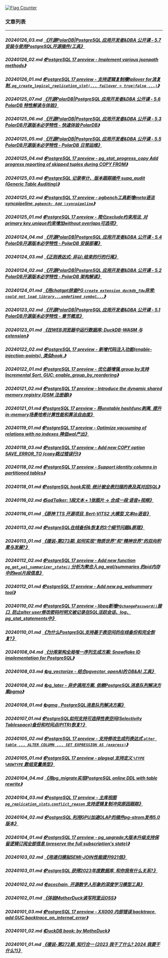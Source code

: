 <a rel="nofollow" href="http://info.flagcounter.com/h9V1"  ><img src="http://s03.flagcounter.com/count/h9V1/bg_FFFFFF/txt_000000/border_CCCCCC/columns_2/maxflags_12/viewers_0/labels_0/pageviews_0/flags_0/"  alt="Flag Counter"  border="0"  ></a>  
  
### 文章列表  
----  
##### 20240126_03.md   [《开源PolarDB|PostgreSQL 应用开发者&DBA 公开课 - 5.7 安装与使用PostgreSQL开源插件/工具》](20240126_03.md)  
##### 20240126_02.md   [《PostgreSQL 17 preview - Implement various jsonpath methods》](20240126_02.md)  
##### 20240126_01.md   [《PostgreSQL 17 preview - 支持逻辑复制槽failover for流复制. `pg_create_logical_replication_slot(... failover = true|false ...)`》](20240126_01.md)  
##### 20240125_07.md   [《开源PolarDB|PostgreSQL 应用开发者&DBA 公开课 - 5.6 PolarDB 特性解读与体验》](20240125_07.md)  
##### 20240125_06.md   [《开源PolarDB|PostgreSQL 应用开发者&DBA 公开课 - 5.3 PolarDB开源版本必学特性 - 快速体验 PolarDB》](20240125_06.md)  
##### 20240125_05.md   [《开源PolarDB|PostgreSQL 应用开发者&DBA 公开课 - 5.5 PolarDB开源版本必学特性 - PolarDB 日常运维》](20240125_05.md)  
##### 20240125_04.md   [《PostgreSQL 17 preview - pg_stat_progress_copy Add progress reporting of skipped tuples during COPY FROM》](20240125_04.md)  
##### 20240125_03.md   [《PostgreSQL 记录审计、版本跟踪插件 supa_audit (Generic Table Auditing)》](20240125_03.md)  
##### 20240125_02.md   [《PostgreSQL 17 preview - pgbench工具新增meta语法syncpipeline, `pgbench: Add \syncpipeline`》](20240125_02.md)  
##### 20240125_01.md   [《PostgreSQL 17 preview - 简化exclude约束用法, 对primary key,unique约束增加without overlaps可选项》](20240125_01.md)  
##### 20240124_04.md   [《开源PolarDB|PostgreSQL 应用开发者&DBA 公开课 - 5.4 PolarDB开源版本必学特性 - PolarDB 安装部署》](20240124_04.md)  
##### 20240124_03.md   [《正则表达式: 非以`\`结束的行的行尾》](20240124_03.md)  
##### 20240124_02.md   [《开源PolarDB|PostgreSQL 应用开发者&DBA 公开课 - 5.2 PolarDB开源版本必学特性 - PolarDB 架构解读》](20240124_02.md)  
##### 20240124_01.md   [《用chatgpt排查PG `create extension duckdb_fdw`异常: `could not load library...undefined symbol...`》](20240124_01.md)  
##### 20240123_02.md   [《开源PolarDB|PostgreSQL 应用开发者&DBA 公开课 - 5.1 PolarDB开源版本必学特性 - 章节概览》](20240123_02.md)  
##### 20240123_01.md   [《在WEB浏览器中运行数据库: DuckDB-WASM 与 extension》](20240123_01.md)  
##### 20240122_02.md   [《PostgreSQL 17 preview - 新增代码注入功能(enable-injection-points), 类似hook.》](20240122_02.md)  
##### 20240122_01.md   [《PostgreSQL 17 preview - 优化器增强,group by支持Incremental Sort, GUC: enable_group_by_reordering》](20240122_01.md)  
##### 20240121_02.md   [《PostgreSQL 17 preview - Introduce the dynamic shared memory registry (DSM 注册器)》](20240121_02.md)  
##### 20240121_01.md   [《PostgreSQL 17 preview - 将unstable hashfunc剥离, 提升in-memory场景哈希计算性能和算法自由度》](20240121_01.md)  
##### 20240119_01.md   [《PostgreSQL 17 preview - Optimize vacuuming of relations with no indexes 降低wal产出》](20240119_01.md)  
##### 20240118_03.md   [《PostgreSQL 17 preview - Add new COPY option SAVE_ERROR_TO (copy跳过错误行)》](20240118_03.md)  
##### 20240118_02.md   [《PostgreSQL 17 preview - Support identity columns in partitioned tables》](20240118_02.md)  
##### 20240118_01.md   [《PostgreSQL hook实现: 统计被全表扫描的表及其对应SQL》](20240118_01.md)  
##### 20240116_02.md   [《SadTalker: 1段文本 + 1张图片 -> 合成一段 语音+视频》](20240116_02.md)  
##### 20240116_01.md   [《原神 TTS 开源项目, Bert-VITS2 大模型 文本to语音》](20240116_01.md)  
##### 20240113_02.md   [《PostgreSQL在线备份&恢复的3个细节问题&原理》](20240113_02.md)  
##### 20240113_01.md   [《德说-第273期, 如何实现“物质世界”和“精神世界”的双向积累与发展?》](20240113_01.md)  
##### 20240112_02.md   [《PostgreSQL 17 preview - Add new function `pg_get_wal_summarizer_state()` 分析为聚合入 pg_wal/summaries 的pid内存中的wal片段信息》](20240112_02.md)  
##### 20240112_01.md   [《PostgreSQL 17 preview - Add new pg_walsummary tool》](20240112_01.md)  
##### 20240110_02.md   [《PostgreSQL 17 preview - libpq新增`PQchangePassword()`接口, 防止alter user修改密码时明文被记录在SQL活跃会话、log、pg_stat_statements中》](20240110_02.md)  
##### 20240110_01.md   [《为什么PostgreSQL支持基于表空间的在线备份和完全恢复?》](20240110_01.md)  
##### 20240108_04.md   [《分库架构全局唯一序列生成方案: Snowflake ID implementation for PostgreSQL》](20240108_04.md)  
##### 20240108_03.md   [《pg_vectorize - 结合pgvector, openAI的 DB&AI 工具》](20240108_03.md)  
##### 20240108_02.md   [《pg_later - 异步调用方案. 依赖PostgreSQL消息队列解决方案pgmq》](20240108_02.md)  
##### 20240108_01.md   [《pgmq , PostgreSQL消息队列解决方案》](20240108_01.md)  
##### 20240107_01.md   [《PostgreSQL如何支持可选择性表空间(Selectivity Tablespace)备份和时间点(PITR)恢复?》](20240107_01.md)  
##### 20240105_02.md   [《PostgreSQL 17 preview - 支持修改生成列表达式 `alter table ... ALTER COLUMN ... SET EXPRESSION AS (express)`》](20240105_02.md)  
##### 20240105_01.md   [《PostgreSQL 17 preview - plpgsql 支持定义 `%TYPE` `%ROWTYPE` 数组变量类型》](20240105_01.md)  
##### 20240104_04.md   [《用pg_migrate实现PostgreSQL online DDL with table rewrite》](20240104_04.md)  
##### 20240104_03.md   [《PostgreSQL 17 preview - 主库视图 `pg_replication_slots`.`conflict_reason` 支持逻辑复制冲突原因跟踪》](20240104_03.md)  
##### 20240104_02.md   [《PostgreSQL 利用GPU加速OLAP的插件pg-strom发布5.0版本》](20240104_02.md)  
##### 20240104_01.md   [《PostgreSQL 17 preview - pg_upgrade大版本升级支持保留逻辑订阅全部信息 (preserve the full subscription's state)》](20240104_01.md)  
##### 20240103_02.md   [《用递归模拟SEMI-JOIN性能提升921倍》](20240103_02.md)  
##### 20240103_01.md   [《PostgreSQL 获得2023年度数据库, 和你我有什么关系?》](20240103_01.md)  
##### 20240102_02.md   [《facechain, 开源数字人形象的深度学习模型工具》](20240102_02.md)  
##### 20240102_01.md   [《体验MotherDuck读写阿里云OSS》](20240102_01.md)  
##### 20240101_03.md   [《PostgreSQL 17 preview - XX000 内部错误 backtrace, add GUC backtrace_on_internal_error》](20240101_03.md)  
##### 20240101_02.md   [《DuckDB book: <DuckDB In Action> by MotheDuck》](20240101_02.md)  
##### 20240101_01.md   [《德说-第272期, 知行合一 (2023 我干了什么? 2024 我要干什么?)》](20240101_01.md)  
